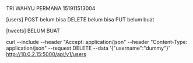 TRI WAHYU PERMANA 151911513004

[users]
POST belum bisa
DELETE belum bisa
PUT belum buat

[tweets]
BELUM BUAT

curl --include --header "Accept: application/json" --header "Content-Type: application/json" --request DELETE --data '{"username":"dummy"}' http://10.0.2.15:5000/api/v1/users
